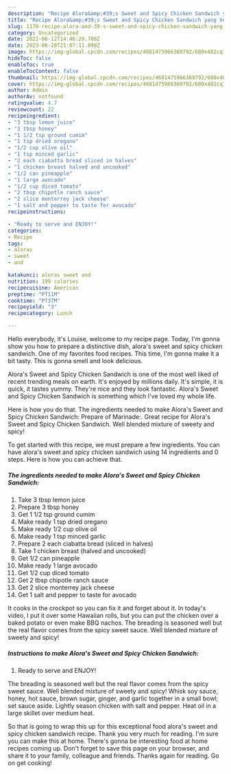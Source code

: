 ```yaml
---
description: "Recipe Alora&amp;#39;s Sweet and Spicy Chicken Sandwich yang Very Delicious"
title: "Recipe Alora&amp;#39;s Sweet and Spicy Chicken Sandwich yang Very Delicious"
slug: 1170-recipe-alora-and-39-s-sweet-and-spicy-chicken-sandwich-yang-very-delicious
category: Uncategorized
date: 2022-06-12T14:46:29.708Z
date: 2023-06-28T21:07:11.098Z
image: https://img-global.cpcdn.com/recipes/4681475966369792/680x482cq70/aloras-sweet-and-spicy-chicken-sandwich-recipe-main-photo.jpg
hideToc: false
enableToc: true
enableTocContent: false
thumbnail: https://img-global.cpcdn.com/recipes/4681475966369792/680x482cq70/aloras-sweet-and-spicy-chicken-sandwich-recipe-main-photo.jpg
cover: https://img-global.cpcdn.com/recipes/4681475966369792/680x482cq70/aloras-sweet-and-spicy-chicken-sandwich-recipe-main-photo.jpg
author: Admin
authorAv: notfound
ratingvalue: 4.7
reviewcount: 22
recipeingredient:
- "3 tbsp lemon juice"
- "3 tbsp honey"
- "1 1/2 tsp ground cumim"
- "1 tsp dried oregano"
- "1/2 cup olive oil"
- "1 tsp minced garlic"
- "2 each ciabatta bread sliced in halves"
- "1 chicken breast halved and uncooked"
- "1/2 can pineapple"
- "1 large avocado"
- "1/2 cup diced tomato"
- "2 tbsp chipotle ranch sauce"
- "2 slice monterrey jack cheese"
- "1 salt and pepper to taste for avocado"
recipeinstructions:

- "Ready to serve and ENJOY!"
categories:
- Recipe
tags:
- aloras
- sweet
- and

katakunci: aloras sweet and 
nutrition: 199 calories
recipecuisine: American
preptime: "PT11M"
cooktime: "PT37M"
recipeyield: "3"
recipecategory: Lunch

---
```



Hello everybody, it's Louise, welcome to my recipe page. Today, I'm gonna show you how to prepare a distinctive dish, alora&#39;s sweet and spicy chicken sandwich. One of my favorites food recipes. This time, I'm gonna make it a bit tasty. This is gonna smell and look delicious.

Alora&#39;s Sweet and Spicy Chicken Sandwich is one of the most well liked of recent trending meals on earth. It's enjoyed by millions daily. It's simple, it is quick, it tastes yummy. They're nice and they look fantastic. Alora&#39;s Sweet and Spicy Chicken Sandwich is something which I've loved my whole life.

Here is how you do that. The ingredients needed to make Alora&#39;s Sweet and Spicy Chicken Sandwich: Prepare of Marinade:. Great recipe for Alora&#39;s Sweet and Spicy Chicken Sandwich. Well blended mixture of sweety and spicy!


To get started with this recipe, we must prepare a few ingredients. You can have alora&#39;s sweet and spicy chicken sandwich using 14 ingredients and 0 steps. Here is how you can achieve that.

<!--inarticleads1-->

##### The ingredients needed to make Alora&#39;s Sweet and Spicy Chicken Sandwich:

1. Take 3 tbsp lemon juice
1. Prepare 3 tbsp honey
1. Get 1 1/2 tsp ground cumim
1. Make ready 1 tsp dried oregano
1. Make ready 1/2 cup olive oil
1. Make ready 1 tsp minced garlic
1. Prepare 2 each ciabatta bread (sliced in halves)
1. Take 1 chicken breast (halved and uncooked)
1. Get 1/2 can pineapple
1. Make ready 1 large avocado
1. Get 1/2 cup diced tomato
1. Get 2 tbsp chipotle ranch sauce
1. Get 2 slice monterrey jack cheese
1. Get 1 salt and pepper to taste for avocado


It cooks in the crockpot so you can fix it and forget about it. In today&#39;s video, I put it over some Hawaiian rolls, but you can put the chicken over a baked potato or even make BBQ nachos. The breading is seasoned well but the real flavor comes from the spicy sweet sauce. Well blended mixture of sweety and spicy! 

<!--inarticleads2-->

##### Instructions to make Alora&#39;s Sweet and Spicy Chicken Sandwich:


1. Ready to serve and ENJOY!

The breading is seasoned well but the real flavor comes from the spicy sweet sauce. Well blended mixture of sweety and spicy! Whisk soy sauce, honey, hot sauce, brown sugar, ginger, and garlic together in a small bowl; set sauce aside. Lightly season chicken with salt and pepper. Heat oil in a large skillet over medium heat. 

So that is going to wrap this up for this exceptional food alora&#39;s sweet and spicy chicken sandwich recipe. Thank you very much for reading. I'm sure you can make this at home. There's gonna be interesting food at home recipes coming up. Don't forget to save this page on your browser, and share it to your family, colleague and friends. Thanks again for reading. Go on get cooking!
